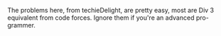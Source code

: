 The problems here, from techieDelight, are pretty easy, most are Div 3 equivalent from code forces.
Ignore them if you're an advanced pro-grammer.